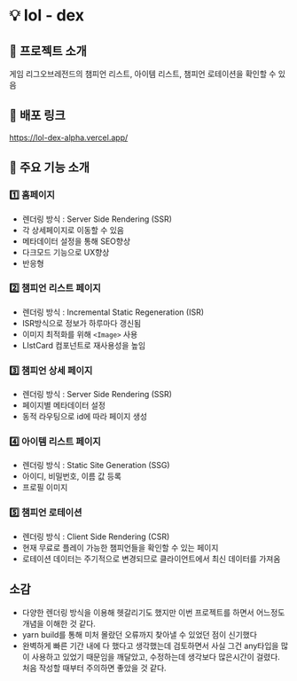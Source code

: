 # :bulb: lol - dex

## :tada: 프로젝트 소개

게임 리그오브레전드의 챔피언 리스트, 아이템 리스트, 챔피언 로테이션을 확인할 수 있음

## :rocket: 배포 링크

https://lol-dex-alpha.vercel.app/

## :receipt: 주요 기능 소개

### :one: 홈페이지

- 렌더링 방식 : Server Side Rendering (SSR)
- 각 상세페이지로 이동할 수 있음
- 메타데이터 설정을 통해 SEO향상
- 다크모드 기능으로 UX향상
- 반응형

### :two: 챔피언 리스트 페이지

- 렌더링 방식 : Incremental Static Regeneration (ISR)
- ISR방식으로 정보가 하루마다 갱신됨
- 이미지 최적화를 위해 `<Image>` 사용
- LIstCard 컴포넌트로 재사용성을 높임

### :three: 챔피언 상세 페이지

- 렌더링 방식 : Server Side Rendering (SSR)
- 페이지별 메타데이터 설정
- 동적 라우팅으로 id에 따라 페이지 생성

### :four: 아이템 리스트 페이지

- 렌더링 방식 : Static Site Generation (SSG)
- 아이디, 비밀번호, 이름 값 등록
- 프로필 이미지

### :five: 챔피언 로테이션

- 렌더링 방식 : Client Side Rendering (CSR)
- 현재 무료로 플레이 가능한 챔피언들을 확인할 수 있는 페이지
- 로테이션 데이터는 주기적으로 변경되므로 클라이언트에서 최신 데이터를 가져옴

## 소감

- 다양한 렌더링 방식을 이용해 헷갈리기도 했지만 이번 프로젝트를 하면서 어느정도 개념을 이해한 것 같다.
- yarn build를 통해 미처 몰랐던 오류까지 찾아낼 수 있었던 점이 신기했다
- 완벽하게 빠른 기간 내에 다 했다고 생각했는데 검토하면서 사실 그건 any타입을 많이 사용하고 있었기 때문임을 깨달았고, 수정하는데 생각보다 많은시간이 걸렸다. 처음 작성할 때부터 주의하면 좋았을 것 같다.
